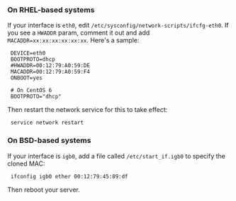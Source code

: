 ### On RHEL-based systems

If your interface is `eth0`, edit
`/etc/sysconfig/network-scripts/ifcfg-eth0`. If you see a `HWADDR`
param, comment it out and add `MACADDR=xx:xx:xx:xx:xx:xx`. Here's a
sample:

` DEVICE=eth0`  
` BOOTPROTO=dhcp`  
` #HWADDR=00:12:79:A0:59:DE`  
` MACADDR=00:12:79:A0:59:F4`  
` ONBOOT=yes`  
` `  
` # On CentOS 6`  
` BOOTPROTO="dhcp"`

Then restart the network service for this to take effect:

` service network restart`

### On BSD-based systems

If your interface is `igb0`, add a file called `/etc/start_if.igb0` to
specify the cloned MAC:

` ifconfig igb0 ether 00:12:79:45:89:df`

Then reboot your server.



